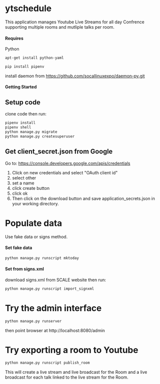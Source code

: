 # ytschedule

This application manages Youtube Live Streams for all day Confrence supporting multiple rooms and mutliple talks per room.

#### Requires
Python
```bash
apt-get install python-yaml

pip install pipenv
```


install daemon from https://github.com/socallinuxexpo/daemon-py.git

#### Getting Started

## Setup code
clone code then run:
```bash
pipenv install
pipenv shell
python manage.py migrate
python manage.py createsuperuser
```
## Get client_secret.json from Google
Go to: https://console.developers.google.com/apis/credentials
1. Click on new credentials and select "OAuth client id"
2. select other
3. set a name
4. click create button
4. click ok
5. Then click on the download button and save application_secrets.json in your working directory.


# Populate data
Use fake data or signs method.

#### Set fake data
```bash
python manage.py runscript mktoday
```
#### Set from signs.xml
download signs.xml from SCALE website then run:
```bash
python manage.py runscript import_signxml
```
# Try the admin interface
```bash
python manage.py runserver
```
then point browser at http://localhost:8080/admin

# Try exporting a room to Youtube
```bash
python manage.py runscript publish_room
```

This will create a live stream and live broadcast for the Room and a live broadcast for each talk linked to the live stream for the Room.
